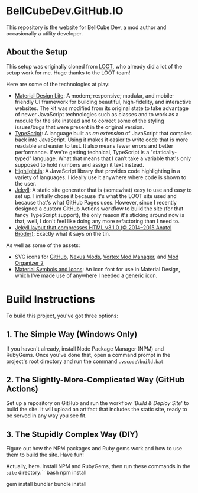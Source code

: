 # BellCubeDev.GitHub.IO

This repository is the website for BellCube Dev, a mod author and occasionally a utility developer.

## About the Setup

This setup was originally cloned from [LOOT](https://github.com/LOOT), who already did a lot of the setup work for me. Huge thanks to the LOOT team!

Here are some of the technologies at play:

* [Material Design Lite](https://getmdl.io/): A ~~modern, responsive,~~ modular, and mobile-friendly UI framework for building beautiful, high-fidelity, and interactive websites. The kit was modified from its original state to take advantage of newer JavaScript technologies such as classes and to work as a module for the site instead and to correct some of the styling issues/bugs that were present in the original version.
* [TypeScript](https://www.typescriptlang.org/): A language built as *an extension* of JavaScript that compiles back into JavaScript. Using it makes it easier to write code that is more readable and easier to test. It also means fewer errors and better performance. If we're getting technical, TypeScript is a "statically-typed" language. What that means that I can't take a variable that's only supposed to hold numbers and assign it text instead.
* [Highlight.js](https://highlightjs.org/): A JavaScript library that provides code highlighting in a variety of languages. I ideally use it anywhere where code is shown to the user.
* [Jekyll](http://jekyllrb.com/): A static site generator that is (somewhat) easy to use and easy to set up. I initially chose it because it's what the LOOT site used and because that's what GitHub Pages uses. However, since I recently designed a custom GitHub Actions workflow to build the site (for that fancy TypeScript support), the only reason it's sticking around now is that, well, I don't feel like doing any more refactoring than I need to.
* [Jekyll layout that compresses HTML v3.1.0 (© 2014–2015 Anatol Broder)](http://jch.penibelst.de/): Exactly what it says on the tin.

As well as some of the assets:

* SVG icons for [GitHub](https://github.com), [Nexus Mods](https://nexusmods.com), [Vortex Mod Manager](https://www.nexusmods.com/about/vortex/), and [Mod Organizer 2](https://www.nexusmods.com/skyrimspecialedition/mods/6194)
* [Material Symbols and Icons](https://fonts.google.com/icons): An icon font for use in Material Design, which I've made use of anywhere I needed a generic icon.

# Build Instructions

To build this project, you've got three options:

## 1. The Simple Way (Windows Only)

If you haven't already, install Node Package Manager (NPM) and RubyGems. Once you've done that, open a command prompt in the project's root directory and run the command `.vscode\build.bat`

## 2. The Slightly-More-Complicated Way (GitHub Actions)

Set up a repository on GitHub and run the workflow '*Build & Deploy Site*' to build the site. It will upload an artifact that includes the static site, ready to be served in any way you see fit.

## 3. The Stupidly Complex Way (DIY)

Figure out how the NPM packages and Ruby gems work and how to use them to build the site. Have fun!

Actually, here. Install NPM and RubyGems, then run these commands in the `site` directory:```bash
npm install

gem install bundler
bundle install

```

